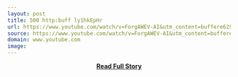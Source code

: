 ```yaml
---
layout: post
title: 500 http:buff ly1hkEpHr
url: https://www.youtube.com/watch/v=ForgAWEV-AI&utm_content=buffere629b
source: https://www.youtube.com/watch/v=ForgAWEV-AI&utm_content=buffere629b
domain: www.youtube.com
image: 
---
```


<p></p>
<center><p><a href="https://www.youtube.com/watch/v=ForgAWEV-AI&utm_content=buffere629b" style='padding:25px; font-sze:18px; font-weight: bold;'>Read Full Story</a></p></center>
